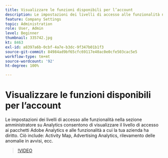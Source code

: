 ```yaml
---
title: Visualizzare le funzioni disponibili per l’account
description: Le impostazioni dei livelli di accesso alle funzionalità nella sezione amministratore su Analytics consentono di visualizzare il livello di accesso ai pacchetti Adobe Analytics e alle funzionalità a cui la tua azienda ha diritto. Questo include Activity Map, Advertising Analytics, il rilevamento delle anomalie negli avvisi, ecc.
feature: Company Settings
topic: Administration
role: User, Admin
level: Beginner
thumbnail: 335742.jpg
kt: 8463
exl-id: a8397a6b-0cbf-4a7e-b3dc-9f347b01b1f3
source-git-commit: 84984ad9bf65cfc69117e40ac0e0cfe503cac5e5
workflow-type: tm+mt
source-wordcount: '92'
ht-degree: 100%

---
```


# Visualizzare le funzioni disponibili per l’account

Le impostazioni dei livelli di accesso alle funzionalità nella sezione amministratore su Analytics consentono di visualizzare il livello di accesso ai pacchetti Adobe Analytics e alle funzionalità a cui la tua azienda ha diritto. Ciò include: Activity Map, Advertising Analytics, rilevamento delle anomalie in avvisi, ecc.

>[!VIDEO](https://video.tv.adobe.com/v/335742/?quality=12&learn=on)
